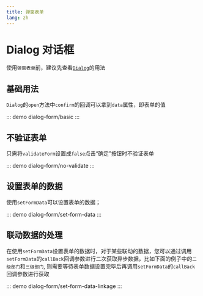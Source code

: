 ```yaml
---
title: 弹窗表单
lang: zh
---
```


# Dialog 对话框

使用`弹窗表单`前，建议先查看[`Dialog`](./dialog.md)的用法

## 基础用法

`Dialog`的`open`方法中`confirm`的回调可以拿到`data`属性，即表单的值

::: demo
dialog-form/basic
:::

## 不验证表单

只需将`validateForm`设置成`false`点击“确定”按钮时不验证表单 

::: demo
dialog-form/no-validate
:::

## 设置表单的数据

使用`setFormData`可以设置表单的数据；

::: demo
dialog-form/set-form-data
:::


## 联动数据的处理

在使用`setFormData`设置表单的数据时，对于某些联动的数据，您可以通过调用`setFormData`的`callBack`回调参数进行二次获取异步数据，比如下面的例子中的`二级部门`和`三级部门`, 则需要等待表单数据设置完毕后再调用`setFormData`的`callBack`回调参数进行获取

::: demo
dialog-form/set-form-data-linkage
:::